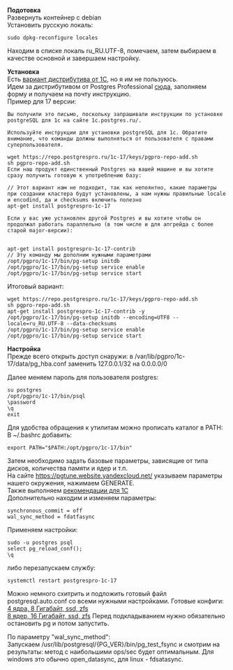 **Подотовка**  
Развернуть контейнер с debian  
Установить русскую локаль:  
```
sudo dpkg-reconfigure locales
```
Находим в списке локаль ru_RU.UTF-8, помечаем, затем выбираем в качестве основной и завершаем настройку.  


**Установка**  
Есть [вариант дистрибутива от 1С](https://releases.1c.ru/project/AddCompPostgre), но я им не пользуюсь.  
Идем за дистрибутивом от Postgres Professional [сюда](http://1c.postgres.ru/), заполняем форму и получаем на почту инструкцию.  
Пример для 17 версии:  
```
Вы получили это письмо, поскольку запрашивали инструкции по установке postgreSQL для 1с на сайте 1c.postgres.ru/.

Используйте инструкции для установки postgreSQL для 1с. Обратите внимание, что команды должны выполняться от пользователя с правами суперпользователя.

wget https://repo.postgrespro.ru/1c-17/keys/pgpro-repo-add.sh
sh pgpro-repo-add.sh
Если наш продукт единственный Postgres на вашей машине и вы хотите
сразу получить готовую к употреблению базу:

// Этот вариант нам не подходит, так как непоянтно, какие параметры при создании кластера будут установлены, а нам нужны правильные locale и encodind, да и checksums включить полезно
apt-get install postgrespro-1c-17 

Если у вас уже установлен другой Postgres и вы хотите чтобы он
продолжал работать параллельно (в том числе и для апгрейда с более
старой major-версии):


apt-get install postgrespro-1c-17-contrib
// Эту команду мы дополним нужными параметрами
/opt/pgpro/1c-17/bin/pg-setup initdb
/opt/pgpro/1c-17/bin/pg-setup service enable
/opt/pgpro/1c-17/bin/pg-setup service start
```

Итоговый вариант:  
```
wget https://repo.postgrespro.ru/1c-17/keys/pgpro-repo-add.sh
sh pgpro-repo-add.sh
apt-get install postgrespro-1c-17-contrib -y
/opt/pgpro/1c-17/bin/pg-setup initdb --encoding=UTF8 --locale=ru_RU.UTF-8 --data-checksums
/opt/pgpro/1c-17/bin/pg-setup service enable
/opt/pgpro/1c-17/bin/pg-setup service start
```

**Настройка**  
Прежде всего открыть доступ снаружи: в /var/lib/pgpro/1c-17/data/pg_hba.conf заменить 127.0.0.1/32 на 0.0.0.0/0  

Далее меняем пароль для пользователя postgres:  
```
su postgres
/opt/pgpro/1c-17/bin/psql
\password
\q
exit
```

Для удобства обращения к утилитам можно прописать каталог в PATH:
В ~/.bashrc добавить:
```
export PATH="$PATH:/opt/pgpro/1c-17/bin"
```

Затем необходимо задать базовые параметры, зависящие от типа дисков, количества памяти и ядер и т.п.  
На сайте https://pgtune.website.yandexcloud.net/ указываем параметры нашего окружения, нажимаем GENERATE.  
Также выполняем [рекомендации для 1С](https://postgrespro.ru/docs/postgrespro/10/config-one-c)  
Дополнительно находим и изменяем параметры:  
```
synchronous_commit = off
wal_sync_method = fdatfasync 
```
Применяем настройки:  
```
sudo -u postgres psql
select pg_reload_conf();
\q
```
либо перезапускаем службу:  
```
systemctl restart postgrespro-1c-17
```

Можно немного схитрить и подложить готовый файл postgresql.auto.conf со всеми нужными настройками.
Готовые конфиги:  
[4 ядра, 8 Гигабайт, ssd, zfs](postgresql.auto.conf_4_8_ssd_zfs)  
[8 ядер, 16 Гигабайт, ssd, zfs](postgresql.auto.conf_8_16_ssd_zfs)
Перед подкладыванием нужно обязательно остановить pg и потом запустить.


По параметру "wal_sync_method":  
Запускаем /usr/lib/postgresql/{PG_VER}/bin/pg_test_fsync и смотрим на результаты: метод с наибольшими ops/sec будет оптимальным.
Для windows это обычно open_datasync, для linux - fdsatasync.  
